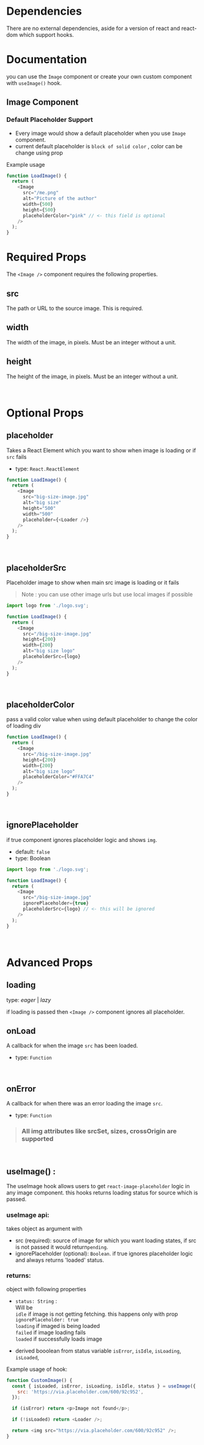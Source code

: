 # Dependencies

There are no external dependencies, aside for a version of react and react-dom which support hooks.

# Documentation

you can use the `Image` component or create your own custom component with `useImage()` hook.

## Image Component

### Default Placeholder Support

- Every image would show a default placeholder when you use `Image` component.
- current default placeholder is `block of solid color` , color can be change using prop

Example usage

```js
function LoadImage() {
  return (
    <Image
      src="/me.png"
      alt="Picture of the author"
      width={500}
      height={500}
      placeholderColor="pink" // <- this field is optional
    />
  );
}
```

# Required Props

The `<Image />` component requires the following properties.

## src

The path or URL to the source image. This is required.

## width

The width of the image, in pixels. Must be an integer without a unit.

## height

The height of the image, in pixels. Must be an integer without a unit.

<br>

# Optional Props

## placeholder

Takes a React Element which you want to show when image is loading or if `src` fails

- type: `React.ReactElement`

```js
function LoadImage() {
  return (
    <Image
      src="big-size-image.jpg"
      alt="big size"
      height="500"
      width="500"
      placeholder={<Loader />}
    />
  );
}
```

<br>

## placeholderSrc

Placeholder image to show when main src image is loading or it fails

> Note : you can use other image urls but use local images if possible

```js
import logo from './logo.svg';

function LoadImage() {
  return (
    <Image
      src="/big-size-image.jpg"
      height={200}
      width={200}
      alt="big size logo"
      placeholderSrc={logo}
    />
  );
}
```

<br>

## placeholderColor

pass a valid color value when using default placeholder to change the color of loading div

```js
function LoadImage() {
  return (
    <Image
      src="/big-size-image.jpg"
      height={200}
      width={200}
      alt="big size logo"
      placeholderColor="#FFA7C4"
    />
  );
}
```

<br>

## ignorePlaceholder

if true component ignores placeholder logic and shows `img`.

- default: `false`
- type: Boolean

```js
import logo from './logo.svg';

function LoadImage() {
  return (
    <Image
      src="/big-size-image.jpg"
      ignorePlaceholder={true}
      placeholderSrc={logo} // <- this will be ignored
    />
  );
}
```

<br>

# Advanced Props

## loading

type: _eager_ | _lazy_

if loading is passed then `<Image />` component ignores all placeholder.

## onLoad

A callback for when the image `src` has been loaded.

- type: `Function`

<br>

## onError

A callback for when there was an error loading the image `src`.

- type: `Function`

> ### All img attributes like srcSet, sizes, crossOrigin are supported

<br>

## useImage() :

The useImage hook allows users to get `react-image-placeholder` logic in any image component. this hooks returns loading status for source which is passed.

### useImage api:

takes object as argument with

- src (required): source of image for which you want loading states, if src is not passed it would return`pending`.
- ignorePlaceholder (optional): `Boolean`. if true ignores placeholder logic and always returns 'loaded' status.

### returns:

object with following properties

- `status: String` :<br>
  Will be <br>
  `idle` if image is not getting fetching. this happens only with prop `ignorePlaceholder: true`<br>
  `loading` if imaged is being loaded<br>
  `failed` if image loading fails<br>
  `loaded` if successfully loads image<br>

- derived booolean from status variable
  `isError`,
  `isIdle`,
  `isLoading`,
  `isLoaded`,

Example usage of hook:

```js
function CustomImage() {
  const { isLoaded, isError, isLoading, isIdle, status } = useImage({
    src: 'https://via.placeholder.com/600/92c952',
  });

  if (isError) return <p>Image not found</p>;

  if (!isLoaded) return <Loader />;

  return <img src="https://via.placeholder.com/600/92c952" />;
}
```
